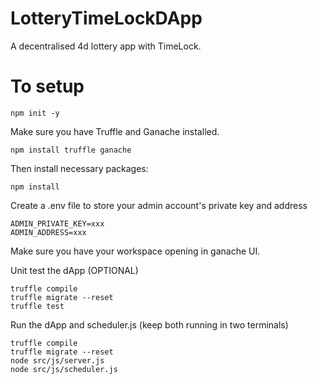 # LotteryTimeLockDApp
 A decentralised 4d lottery app with TimeLock.

# To setup
 ```
 npm init -y
 ```
 Make sure you have Truffle and Ganache installed.
 ```
 npm install truffle ganache
 ```
 Then install necessary packages:
 ```
 npm install
 ```
 Create a .env file to store your admin account's private key and address
 ```
 ADMIN_PRIVATE_KEY=xxx
 ADMIN_ADDRESS=xxx
 ```
 Make sure you have your workspace opening in ganache UI.
 
 Unit test the dApp (OPTIONAL)
 ```
 truffle compile
 truffle migrate --reset
 truffle test
 ```
 Run the dApp and scheduler.js (keep both running in two terminals)
 ```
 truffle compile
 truffle migrate --reset
 node src/js/server.js
 node src/js/scheduler.js
 ```

